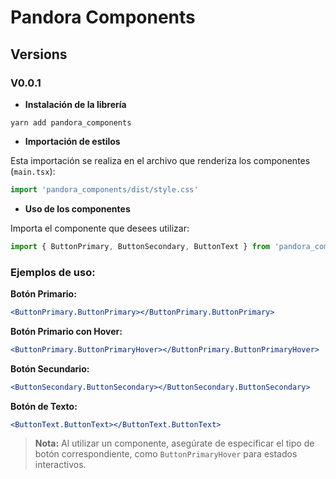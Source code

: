 # Pandora Components

## Versions

### V0.0.1

- **Instalación de la librería**

```shell
yarn add pandora_components
```

- **Importación de estilos**

Esta importación se realiza en el archivo que renderiza los componentes (`main.tsx`):

```javascript
import 'pandora_components/dist/style.css'
```

- **Uso de los componentes**

Importa el componente que desees utilizar:

```javascript
import { ButtonPrimary, ButtonSecondary, ButtonText } from 'pandora_components'
```

### Ejemplos de uso:

**Botón Primario:**

```jsx
<ButtonPrimary.ButtonPrimary></ButtonPrimary.ButtonPrimary>
```

**Botón Primario con Hover:**

```jsx
<ButtonPrimary.ButtonPrimaryHover></ButtonPrimary.ButtonPrimaryHover>
```

**Botón Secundario:**

```jsx
<ButtonSecondary.ButtonSecondary></ButtonSecondary.ButtonSecondary>
```

**Botón de Texto:**

```jsx
<ButtonText.ButtonText></ButtonText.ButtonText>
```

> **Nota:** Al utilizar un componente, asegúrate de especificar el tipo de botón correspondiente, como `ButtonPrimaryHover` para estados interactivos.

